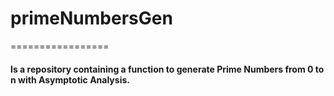 # primeNumbersGen
=================

#### Is a repository containing a function to generate Prime Numbers from 0 to n with Asymptotic Analysis.


